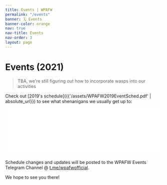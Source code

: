 ```yaml
---
title: Events | WPAFW
permalink: "/events"
banner: 🗓️ Events
banner-color: orange
nav: true
nav-title: Events
nav-order: 3
layout: page
---
```


# Events (2021)

> TBA, we're still figuring out how to incorporate wasps into our activities

Check out [2019's schedule]({{'/assets/WPAFW2019EventSched.pdf' | absolute_url}}) to see what shenanigans we usually get up to:

<div class="columns is-mobile is-centered">
<div class="column is-three-quarters">
<embed id="content" src="{{'/assets/WPAFW2019EventSched.pdf' | absolute_url}}" width="100%"/>
</div>
</div>

Schedule changes and updates will be posted to the WPAFW Events Telegram Channel @ [t.me/wpafwofficial](https://t.me/wpafwofficial).

We hope to see you there!

